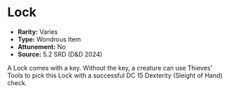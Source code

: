 # Lock

- **Rarity:** Varies
- **Type:** Wondrous Item
- **Attunement:** No
- **Source:** 5.2 SRD (D&D 2024)

A Lock comes with a key. Without the key, a creature can use Thieves' Tools to pick this Lock with a successful DC 15 Dexterity (Sleight of Hand) check.
